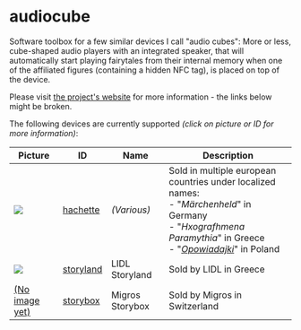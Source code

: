# audiocube

Software toolbox for a few similar devices I call "audio cubes":  More or less, cube-shaped audio players with an integrated speaker, that will automatically start playing fairytales from their internal memory when one of the affiliated figures (containing a hidden NFC tag), is placed on top of the device.

Please visit [the project's website](https://oyooyo.github.io/audiocube) for more information - the links below might be broken.

The following devices are currently supported *(click on picture or ID for more information)*:

Picture | ID | Name | Description
--- | --- | --- | ---
[![](docs/devices/hachette/image-0001-256x256.jpg)](docs/devices/hachette/index.md) | [hachette](docs/devices/hachette/index.md) | *(Various)* | Sold in multiple european countries under localized names:<br />- "*Märchenheld*" in Germany<br />- "*Hxografhmena Paramythia*" in Greece<br />- "*[Opowiadajki](https://opowiadajki.pl/)*" in Poland
[![](docs/devices/storyland/image-0001-256x256.jpg)](docs/devices/storyland/index.md) | [storyland](docs/devices/storyland/index.md) | LIDL Storyland | Sold by LIDL in Greece
[(No image yet)](docs/devices/storybox/index.md) | [storybox](docs/devices/storybox/index.md) | Migros Storybox | Sold by Migros in Switzerland
